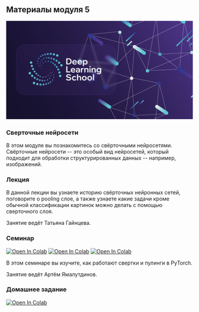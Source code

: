 ## Материалы модуля 5
<div align="center">
  <img src="../images/dls.png">
</div>

### Сверточные нейросети

В этом модуле вы познакомитесь со свёрточными нейросетями. Свёрточные нейросети -- это особый вид нейросетей, который подходит для обработки структурированных данных -- например, изображений.

### Лекция
В данной лекции вы узнаете историю свёрточных нейронных сетей, поговорите о pooling слое, а также узнаете какие задачи кроме обычной классификации картинок можно делать с помощью сверточного слоя.

Занятие ведёт Татьяна Гайнцева.


### Семинар

[![Open In Colab](https://colab.research.google.com/assets/colab-badge.svg)](https://colab.research.google.com/github/DeepLearningSchool/part_1_ml_cv/blob/main/week_05_convolutional_nets/Practice/part_1_convolution_pooling.ipynb)
[![Open In Colab](https://colab.research.google.com/assets/colab-badge.svg)](https://colab.research.google.com/github/DeepLearningSchool/part_1_ml_cv/blob/main/week_05_convolutional_nets/Practice/part_2_creating_module.ipynb)
[![Open In Colab](https://colab.research.google.com/assets/colab-badge.svg)](https://colab.research.google.com/github/DeepLearningSchool/part_1_ml_cv/blob/main/week_05_convolutional_nets/Practice/part_3_convnet_pytorch.ipynb)


В этом семинаре вы изучите,  как работают свертки и пулинги в PyTorch.

Занятие ведёт Артём Ямалутдинов.

### Домашнее задание
[![Open In Colab](https://colab.research.google.com/assets/colab-badge.svg)](https://colab.research.google.com/github/DeepLearningSchool/part_1_ml_cv/blob/main/week_05_convolutional_nets/Homework/hw_4_conv_cnn.ipynb)
